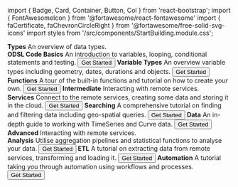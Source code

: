 import { Badge, Card, Container, Button, Col } from 'react-bootstrap';
import { FontAwesomeIcon } from '@fortawesome/react-fontawesome'
import { faCertificate, faChevronCircleRight } from '@fortawesome/free-solid-svg-icons'
import styles from '/src/components/StartBuilding.module.css';

<Container className={styles.datablock}>
    <Card className="bg-info text-white" style={{width:"9rem"}}>
        <Card.Header ><b> Types</b></Card.Header>
            <Card.Body>
              <Card.Text>An overview of data types.</Card.Text>
              <br />
              <FontAwesomeIcon icon={faCertificate} />
            </Card.Body>
    </Card>    
    <Card style={{width:"16rem"}}>
        <Card.Header className="bg-info text-white"><FontAwesomeIcon icon={faChevronCircleRight} /><b> ODSL Code Basics</b></Card.Header>
            <Card.Body>
              <Card.Text>An introduction to variables, looping, conditional statements and testing.</Card.Text>
              <Button href="/docs/tutorials/qs/developer/basics">Get Started</Button>
            </Card.Body>
    </Card>    
    <Card style={{width:"16rem"}}>
        <Card.Header className="bg-info text-white"><FontAwesomeIcon icon={faChevronCircleRight} /><b> Variable Types</b></Card.Header>
            <Card.Body>
              <Card.Text>An overview variable types including geometry, dates, durations and objects.</Card.Text>
              <Button href="/docs/tutorials/qs/developer/variables">Get Started</Button>
            </Card.Body>
    </Card>    
    <Card style={{width:"16rem"}}>
        <Card.Header className="bg-info text-white"><FontAwesomeIcon icon={faChevronCircleRight} /><b> Functions</b></Card.Header>
            <Card.Body>
              <Card.Text>A tour of the built-in functions and tutorial on how to create your own.</Card.Text>
              <Button href="/docs/tutorials/qs/developer/functions">Get Started</Button>
            </Card.Body>
    </Card>    
    <Card className="bg-success text-white" style={{width:"9rem"}}>
        <Card.Header ><b> Intermediate</b></Card.Header>
            <Card.Body>
              <Card.Text>Interacting with remote services.</Card.Text>
              <br />
              <FontAwesomeIcon icon={faCertificate} />
              <FontAwesomeIcon icon={faCertificate} />
            </Card.Body>
    </Card>    
    <Card style={{width:"16rem"}}>
        <Card.Header className="bg-success text-white"><FontAwesomeIcon icon={faChevronCircleRight} /><b> Services</b></Card.Header>
            <Card.Body>
              <Card.Text>Connect to the remote services, creating some data and storing it in the cloud.</Card.Text>
              <Button href="/docs/tutorials/qs/developer/services">Get Started</Button>
            </Card.Body>
    </Card>
    <Card style={{width:"16rem"}}>
        <Card.Header className="bg-success text-white"><FontAwesomeIcon icon={faChevronCircleRight} /><b> Searching</b></Card.Header>
            <Card.Body>
              <Card.Text>A comprehensive tutorial on finding and filtering data including geo-spatial queries.</Card.Text>
              <Button href="/docs/tutorials/qs/developer/searching">Get Started</Button>
            </Card.Body>
    </Card>
    <Card style={{width:"16rem"}}>
        <Card.Header className="bg-success text-white"><FontAwesomeIcon icon={faChevronCircleRight} /><b> Data</b></Card.Header>
            <Card.Body>
              <Card.Text>An in-depth guide to working with TimeSeries and Curve data.</Card.Text>
              <Button href="/docs/tutorials/qs/developer/data">Get Started</Button>
            </Card.Body>
    </Card>
    <Card className="bg-danger text-white" style={{width:"9rem"}}>
        <Card.Header ><b> Advanced</b></Card.Header>
            <Card.Body>
              <Card.Text>Interacting with remote services.</Card.Text>
              <br />
              <FontAwesomeIcon icon={faCertificate} />
              <FontAwesomeIcon icon={faCertificate} />
              <FontAwesomeIcon icon={faCertificate} />
            </Card.Body>
    </Card>    
    <Card style={{width:"16rem"}}>
        <Card.Header className="bg-danger text-white"><FontAwesomeIcon icon={faChevronCircleRight} /><b> Analysis</b></Card.Header>
            <Card.Body>
              <Card.Text>Utilise aggregation pipelines and statistical functions to analyse your data.</Card.Text>
              <Button href="/docs/tutorials/qs/developer/analysis">Get Started</Button>
            </Card.Body>
    </Card>
    <Card style={{width:"16rem"}}>
        <Card.Header className="bg-danger text-white"><FontAwesomeIcon icon={faChevronCircleRight} /><b> ETL</b></Card.Header>
            <Card.Body>
              <Card.Text>A tutorial on extracting data from remote services, transforming and loading it.</Card.Text>
              <Button href="/docs/tutorials/qs/developer/etl">Get Started</Button>
            </Card.Body>
    </Card>
    <Card style={{width:"16rem"}}>
        <Card.Header className="bg-danger text-white"><FontAwesomeIcon icon={faChevronCircleRight} /><b> Automation</b></Card.Header>
            <Card.Body>
              <Card.Text>A tutorial taking you through automation using workflows and processes.</Card.Text>
              <Button href="/docs/tutorials/qs/developer/automation">Get Started</Button>
            </Card.Body>
    </Card>
</Container>